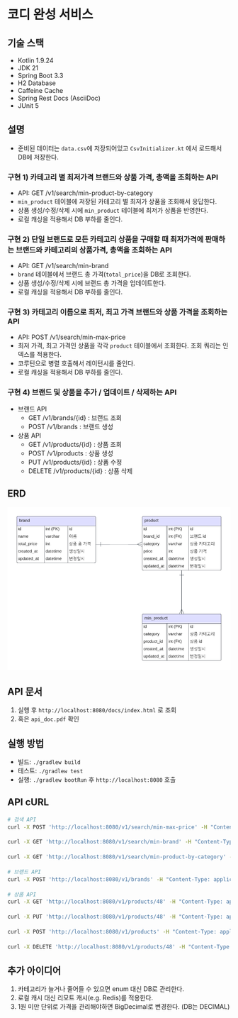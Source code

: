 # 코디 완성 서비스

## 기술 스택

- Kotlin 1.9.24
- JDK 21
- Spring Boot 3.3
- H2 Database
- Caffeine Cache
- Spring Rest Docs (AsciiDoc)
- JUnit 5

## 설명

- 준비된 데이터는 `data.csv`에 저장되어있고 `CsvInitializer.kt` 에서 로드해서 DB에 저장한다.

### 구현 1) 카테고리 별 최저가격 브랜드와 상품 가격, 총액을 조회하는 API

- API: GET /v1/search/min-product-by-category
- `min_product` 테이블에 저장된 카테고리 별 최저가 상품을 조회해서 응답한다.
- 상품 생성/수정/삭제 시에 `min_product` 테이블에 최저가 상품을 반영한다.
- 로컬 캐싱을 적용해서 DB 부하를 줄인다.

### 구현 2) 단일 브랜드로 모든 카테고리 상품을 구매할 때 최저가격에 판매하는 브랜드와 카테고리의 상품가격, 총액을 조회하는 API

- API: GET /v1/search/min-brand
- `brand` 테이블에서 브랜드 총 가격(`total_price`)을 DB로 조회한다.
- 상품 생성/수정/삭제 시에 브랜드 총 가격을 업데이트한다.
- 로컬 캐싱을 적용해서 DB 부하를 줄인다.

### 구현 3) 카테고리 이름으로 최저, 최고 가격 브랜드와 상품 가격을 조회하는 API

- API: POST /v1/search/min-max-price
- 최저 가격, 최고 가격인 상품을 각각 `product` 테이블에서 조회한다. 조회 쿼리는 인덱스를 적용한다.
- 코루틴으로 병렬 호출해서 레이턴시를 줄인다.
- 로컬 캐싱을 적용해서 DB 부하를 줄인다.

### 구현 4) 브랜드 및 상품을 추가 / 업데이트 / 삭제하는 API

- 브랜드 API
    - GET /v1/brands/{id} : 브랜드 조회
    - POST /v1/brands : 브랜드 생성
- 상품 API
    - GET /v1/products/{id} : 상품 조회
    - POST /v1/products : 상품 생성
    - PUT /v1/products/{id} : 상품 수정
    - DELETE /v1/products/{id} : 상품 삭제

## ERD

![ERD](./erd.png)

## API 문서

1. 실행 후 `http://localhost:8080/docs/index.html` 로 조회
2. 혹은 `api_doc.pdf` 확인

## 실행 방법

- 빌드: `./gradlew build`
- 테스트: `./gradlew test`
- 실행: `./gradlew bootRun` 후 `http://localhost:8080` 호출

## API cURL

```bash
# 검색 API
curl -X POST 'http://localhost:8080/v1/search/min-max-price' -H "Content-Type: application/json" -d '{"category": "상의"}'

curl -X GET 'http://localhost:8080/v1/search/min-brand' -H "Content-Type: application/json"

curl -X GET 'http://localhost:8080/v1/search/min-product-by-category' -H "Content-Type: application/json"

# 브랜드 API
curl -X POST 'http://localhost:8080/v1/brands' -H "Content-Type: application/json" -d '{"name": "Z"}'

# 상품 API
curl -X GET 'http://localhost:8080/v1/products/48' -H "Content-Type: application/json"

curl -X PUT 'http://localhost:8080/v1/products/48' -H "Content-Type: application/json" -d '{"category":"액세서리","price":1000}'

curl -X POST 'http://localhost:8080/v1/products' -H "Content-Type: application/json" -d '{"brandId": 6, "category":"액세서리","price":500}'

curl -X DELETE 'http://localhost:8080/v1/products/48' -H "Content-Type: application/json"
```

## 추가 아이디어

1. 카테고리가 늘거나 줄어들 수 있으면 enum 대신 DB로 관리한다.
2. 로컬 캐시 대신 리모트 캐시(e.g. Redis)를 적용한다.
3. 1원 미만 단위로 가격을 관리해야하면 BigDecimal로 변경한다. (DB는 DECIMAL)